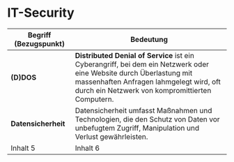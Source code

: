 # IT-Security

| Begriff (Bezugspunkt) | Bedeutung |
|----------|----------|
| **(D)DOS** | **Distributed Denial of Service** ist ein Cyberangriff, bei dem ein Netzwerk oder eine Website durch Überlastung mit massenhaften Anfragen lahmgelegt wird, oft durch ein Netzwerk von kompromittierten Computern. |
| **Datensicherheit** | Datensicherheit umfasst Maßnahmen und Technologien, die den Schutz von Daten vor unbefugtem Zugriff, Manipulation und Verlust gewährleisten. |
| Inhalt 5 | Inhalt 6 |
